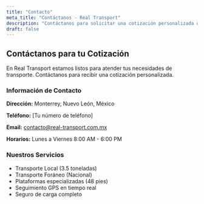 ```yaml
---
title: "Contacto"
meta_title: "Contáctanos - Real Transport"
description: "Contáctanos para solicitar una cotización personalizada de nuestros servicios de transporte local y foráneo en Monterrey."
draft: false
---
```


## Contáctanos para tu Cotización

En Real Transport estamos listos para atender tus necesidades de transporte. Contáctanos para recibir una cotización personalizada.

### Información de Contacto

**Dirección:** Monterrey, Nuevo León, México

**Teléfono:** [Tu número de teléfono]

**Email:** contacto@real-transport.com.mx

**Horarios:** Lunes a Viernes 8:00 AM - 6:00 PM

### Nuestros Servicios

- Transporte Local (3.5 toneladas)
- Transporte Foráneo (Nacional)
- Plataformas especializadas (48 pies)
- Seguimiento GPS en tiempo real
- Seguro de carga completo
